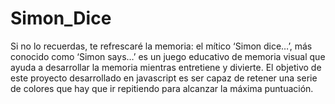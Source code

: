 # Simon_Dice
Si no lo recuerdas, te refrescaré la memoria: el mítico ‘Simon dice…’, más conocido como ‘Simon says…’ es un juego educativo de memoria visual que ayuda a desarrollar la memoria mientras entretiene y divierte. El objetivo de este proyecto desarrollado en javascript es ser capaz de retener una serie de colores que hay que ir repitiendo para alcanzar la máxima puntuación.

